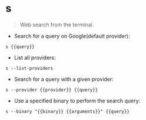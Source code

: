 # s

> Web search from the terminal.

- Search for a query on Google(default provider):

`s {{query}}`

- List all providers:

`s --list-providers`

- Search for a query with a given provider:

`s --provider {{provider}} {{query}}`

- Use a specified binary to perform the search query:

`s --binary "{{binary}} {{arguments}}" {{query}}`
